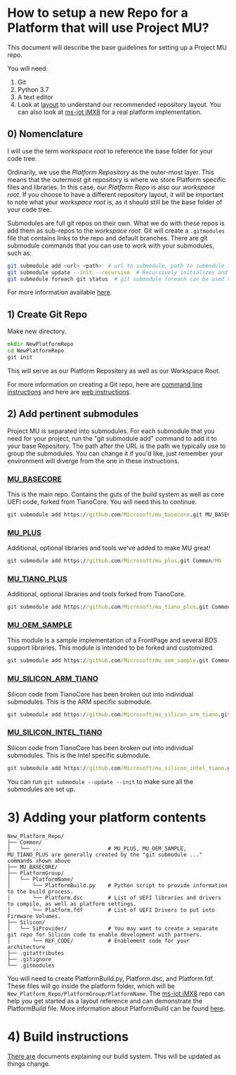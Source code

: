# How to setup a new Repo for a Platform that will use Project MU?

This document will describe the base guidelines for setting up a Project MU repo.

You will need:

1) Git
2) Python 3.7
3) A text editor
4) Look at [layout](../WhatAndWhy/layout.html) to understand our recommended repository layout. You can also look at [ms-iot iMX8](https://github.com/ms-iot/MU_PLATFORM_NXP) for a real platform implementation.

## 0) Nomenclature

I will use the term *workspace root* to reference the base folder for your code tree.

Ordinarily, we use the *Platform Repository* as the outer-most layer. This means that the outermost git repository is where we store Platform specific files and libraries. In this case, our *Platform Repo* is also our *workspace root*. If you choose to have a different repository layout, it will be important to note what your *workspace root* is, as it should still be the base folder of your code tree.

Submodules are full git repos on their own. What we do with these repos is add them as sub-repos to the *workspace root*. Git will create a `.gitmodules` file that contains links to the repo and default branches. There are git submodule commands that you can use to work with your submodules, such as:
```bash
git submodule add <url> <path>  # url to submodule, path to submodule installation
git submodule update --init --recursive  # Recursively initializes and updates all submodules.
git submodule foreach git status  # git submodule foreach can be used to run a command in each submodule. git status is just an example.
```
For more information available [here](https://git-scm.com/book/en/v2/Git-Tools-Submodules).

## 1) Create Git Repo

Make new directory.
```cmd
mkdir NewPlatformRepo
cd NewPlatformRepo
git init
```

This will serve as our Platform Repository as well as our Workspace Root.

For more information on creating a Git repo, here are [command line instructions](https://kbroman.org/github_tutorial/pages/init.html) and here are [web instructions](https://help.github.com/en/articles/create-a-repo).

## 2) Add pertinent submodules

Project MU is separated into submodules. For each submodule that you need for your project, run the "git submodule add" command to add it to your base Repository. The path after the URL is the path we typically use to group the submodules. You can change it if you'd like, just remember your environment will diverge from the one in these instructions.

### [MU_BASECORE](https://github.com/Microsoft/mu_basecore.git)

This is the main repo. Contains the guts of the build system as well as core UEFI code, forked from TianoCore. You will need this to continue.

```cmd
git submodule add https://github.com/Microsoft/mu_basecore.git MU_BASECORE
```

### [MU_PLUS](https://github.com/Microsoft/mu_plus.git)

Additional, optional libraries and tools we've added to make MU great!

```cmd
git submodule add https://github.com/Microsoft/mu_plus.git Common/MU
```

### [MU_TIANO_PLUS](https://github.com/Microsoft/mu_tiano_plus.git)

Additional, optional libraries and tools forked from TianoCore.

```cmd
git submodule add https://github.com/Microsoft/mu_tiano_plus.git Common/TIANO
```

### [MU_OEM_SAMPLE](https://github.com/Microsoft/mu_oem_sample.git)

This module is a sample implementation of a FrontPage and several BDS support libraries. This module is intended to be forked and customized.

```cmd
git submodule add https://github.com/Microsoft/mu_oem_sample.git Common/MU_OEM_SAMPLE
```

### [MU_SILICON_ARM_TIANO](https://github.com/Microsoft/mu_silicon_arm_tiano.git)

Silicon code from TianoCore has been broken out into individual submodules. This is the ARM specific submodule.

```cmd
git submodule add https://github.com/Microsoft/mu_silicon_arm_tiano.git Silicon/ARM/TIANO
```

### [MU_SILICON_INTEL_TIANO](https://github.com/Microsoft/mu_silicon_intel_tiano.git)

Silicon code from TianoCore has been broken out into individual submodules. This is the Intel specific submodule.

```cmd
git submodule add https://github.com/Microsoft/mu_silicon_intel_tiano.git Silicon/INTEL/TIANO
```

You can run `git submodule --update --init` to make sure all the submodules are set up.

# 3) Adding your platform contents

```
New_Platform_Repo/
├── Common/
│   └── ...                     # MU_PLUS, MU_OEM_SAMPLE, MU_TIANO_PLUS are generally created by the "git submodule ..." commands shown above
├── MU_BASECORE/
├── PlatformGroup/
│   └── PlatformName/
│       └── PlatformBuild.py    # Python script to provide information to the build process.
│       └── Platform.dsc        # List of UEFI libraries and drivers to compile, as well as platform settings.
│       └── Platform.fdf        # List of UEFI Drivers to put into Firmware Volumes.
├── Silicon/
│   └── SiProvider/             # You may want to create a separate git repo for Silicon code to enable development with partners.
│       └── REF_CODE/           # Enablement code for your architecture
├── .gitattributes
├── .gitignore
└── .gitmodules
```

You will need to create PlatformBuild.py, Platform.dsc, and Platform.fdf. These files will go inside the platform folder, which will be `New_Platform_Repo/PlatformGroup/PlatformName`. The [ms-iot iMX8](https://github.com/ms-iot/MU_PLATFORM_NXP) repo can help you get started as a layout reference and can demonstrate the PlatformBuild file. More information about PlatformBuild can be found [here](https://microsoft.github.io/mu/CodeDevelopment/compile/#project-build-aka-platformbuild).

# 4) Build instructions

[There are](https://microsoft.github.io/mu/CodeDevelopment/compile/#project-build-aka-platformbuild) documents explaining our build system. This will be updated as things change.
